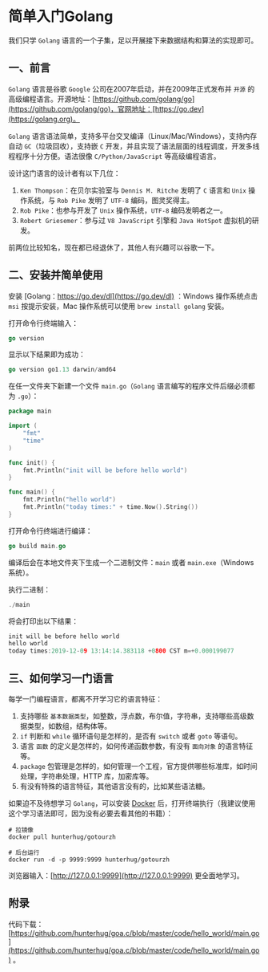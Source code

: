 # 简单入门Golang

我们只学 `Golang` 语言的一个子集，足以开展接下来数据结构和算法的实现即可。

## 一、前言

`Golang` 语言是谷歌 `Google` 公司在2007年启动，并在2009年正式发布并 `开源` 的高级编程语言。开源地址：[https://github.com/golang/go](https://github.com/golang/go)，官网地址：[https://go.dev](https://golang.org)。

`Golang` 语言语法简单，支持多平台交叉编译（Linux/Mac/Windows），支持内存自动 `GC`（垃圾回收），支持嵌 `C` 开发，并且实现了语法层面的线程调度，开发多线程程序十分方便。语法很像 `C/Python/JavaScript` 等高级编程语言。

设计这门语言的设计者有以下几位：

1. `Ken Thompson`：在贝尔实验室与 `Dennis M. Ritche` 发明了 `C` 语言和 `Unix` 操作系统，与 `Rob Pike` 发明了 `UTF-8` 编码，图灵奖得主。
2. `Rob Pike`：也参与开发了 `Unix` 操作系统，`UTF-8` 编码发明者之一。
3. `Robert Griesemer`：参与过 `V8 JavaScript` 引擎和 `Java HotSpot` 虚拟机的研发。

前两位比较知名，现在都已经退休了，其他人有兴趣可以谷歌一下。

## 二、安装并简单使用

安装 [Golang：https://go.dev/dl](https://go.dev/dl) ：Windows 操作系统点击 `msi` 按提示安装，Mac 操作系统可以使用 `brew install golang` 安装。

打开命令行终端输入：

```go
go version
```

显示以下结果即为成功：

```go
go version go1.13 darwin/amd64
```

在任一文件夹下新建一个文件 `main.go`（`Golang` 语言编写的程序文件后缀必须都为 `.go`）：

```go
package main

import (
	"fmt"
	"time"
)

func init() {
	fmt.Println("init will be before hello world")
}

func main() {
	fmt.Println("hello world")
	fmt.Println("today times:" + time.Now().String())
}
```

打开命令行终端进行编译：

```go
go build main.go
```

编译后会在本地文件夹下生成一个二进制文件：`main` 或者 `main.exe`（Windows系统）。

执行二进制：

```go
./main
```

将会打印出以下结果：

```go
init will be before hello world
hello world
today times:2019-12-09 13:14:14.383118 +0800 CST m=+0.000199077
```

## 三、如何学习一门语言

每学一门编程语言，都离不开学习它的语言特征：

1. 支持哪些 `基本数据类型`，如整数，浮点数，布尔值，字符串，支持哪些高级数据类型，如数组，结构体等。
2. `if` 判断和 `while` 循环语句是怎样的，是否有 `switch` 或者 `goto` 等语句。
3. 语言 `函数` 的定义是怎样的，如何传递函数参数，有没有 `面向对象` 的语言特征等。 
4. `package` 包管理是怎样的，如何管理一个工程，官方提供哪些标准库，如时间处理，字符串处理，HTTP 库，加密库等。
5. 有没有特殊的语言特征，其他语言没有的，比如某些语法糖。

如果迫不及待想学习 `Golang`，可以安装 [Docker](https://docs.docker.com/get-docker) 后，打开终端执行（我建议使用这个学习语法即可，因为没有必要去看其他的书籍）：

```
# 拉镜像
docker pull hunterhug/gotourzh

# 后台运行
docker run -d -p 9999:9999 hunterhug/gotourzh
```

浏览器输入：[http://127.0.0.1:9999](http://127.0.0.1:9999) 更全面地学习。

## 附录

代码下载： [https://github.com/hunterhug/goa.c/blob/master/code/hello_world/main.go](https://github.com/hunterhug/goa.c/blob/master/code/hello_world/main.go) 。